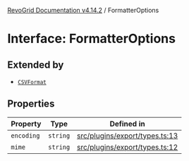 [RevoGrid Documentation v4.14.2](README.md) / FormatterOptions

# Interface: FormatterOptions

## Extended by

- [`CSVFormat`](Interface.CSVFormat.md)

## Properties

| Property | Type | Defined in |
| ------ | ------ | ------ |
| `encoding` | `string` | [src/plugins/export/types.ts:13](https://github.com/revolist/revogrid/blob/29f379095274a66a187c28b49fe0e1fb4170d3ea/src/plugins/export/types.ts#L13) |
| `mime` | `string` | [src/plugins/export/types.ts:12](https://github.com/revolist/revogrid/blob/29f379095274a66a187c28b49fe0e1fb4170d3ea/src/plugins/export/types.ts#L12) |
